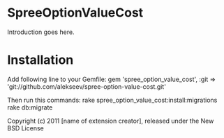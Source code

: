 SpreeOptionValueCost
====================

Introduction goes here.


Installation
=======

Add following line to your Gemfile:
gem 'spree_option_value_cost', :git => 'git://github.com/alekseev/spree-option-value-cost.git'

Then run this commands:
rake spree_option_value_cost:install:migrations
rake db:migrate


Copyright (c) 2011 [name of extension creator], released under the New BSD License

